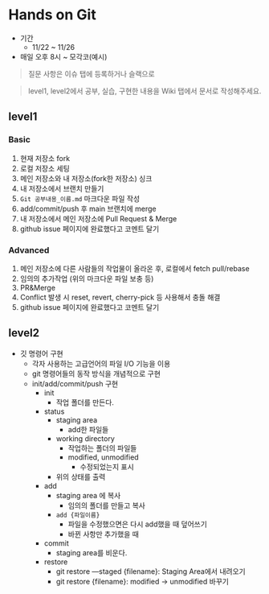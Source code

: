 # Hands on Git
- 기간
  - 11/22 ~ 11/26
- 매일 오후 8시 ~ 모각코(예시)

> 질문 사항은 이슈 탭에 등록하거나 슬랙으로

> level1, level2에서 공부, 실습, 구현한 내용을 Wiki 탭에서 문서로 작성해주세요.


## level1
### Basic

1. 현재 저장소 fork
2. 로컬 저장소 세팅
3. 메인 저장소와 내 저장소(fork한 저장소) 싱크
4. 내 저장소에서 브랜치 만들기
5. `Git 공부내용_이름.md` 마크다운 파일 작성
6. add/commit/push 후 main 브랜치에 merge
7. 내 저장소에서 메인 저장소에 Pull Request & Merge
8. github issue 페이지에 완료했다고 코멘트 달기

### Advanced

1. 메인 저장소에 다른 사람들의 작업물이 올라온 후, 로컬에서 fetch pull/rebase
2. 임의의 추가작업 (위의 마크다운 파일 보충 등)
3. PR&Merge
4. Conflict 발생 시 reset, revert, cherry-pick 등 사용해서 충돌 해결
5. github issue 페이지에 완료했다고 코멘트 달기

## level2

- 깃 명령어 구현
    - 각자 사용하는 고급언어의 파일 I/O 기능을 이용
    - git 명령어들의 동작 방식을 개념적으로 구현
    - init/add/commit/push 구현
        - init
            - 작업 폴더를 만든다.
        - status
            - staging area
                - add한 파일들
            - working directory
                - 작업하는 폴더의 파일들
                - modified, unmodified
                    - 수정되었는지 표시
            - 위의 상태를 출력
        - add
            - staging area 에 복사
                - 임의의 폴더를 만들고 복사
            - `add {파일이름}`
                - 파일을 수정했으면은 다시 add했을 때 덮어쓰기
                - 바뀐 사항만 추가했을 때
        - commit
            - staging area를 비운다.
        - restore
            - git restore —staged {filename}: Staging Area에서 내려오기
            - git restore {filename}: modified → unmodified 바꾸기
    
